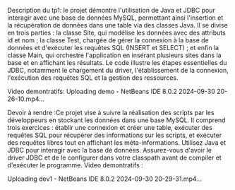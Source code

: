 Description du tp1: le projet démontre l'utilisation de Java et JDBC pour interagir avec une base de données MySQL, permettant ainsi l'insertion et la récupération de données dans une table via des classes Java. Il se divise en trois parties : la classe Site, qui modélise les données avec des attributs id et nom ; la classe Test, chargée de gérer la connexion à la base de données et d'exécuter les requêtes SQL (INSERT et SELECT) ; et enfin la classe Main, qui orchestre l'application en insérant plusieurs sites dans la base et en affichant les résultats. Le code illustre les étapes essentielles du JDBC, notamment le chargement du driver, l'établissement de la connexion, l'exécution des requêtes SQL et la gestion des ressources.

Video demontratifs: Uploading demo - NetBeans IDE 8.0.2 2024-09-30 20-26-10.mp4…

Devoir à rendre :Ce projet vise à suivre la réalisation des scripts par les développeurs en stockant les données dans une base MySQL. Il comprend trois exercices : établir une connexion et créer une table, exécuter des requêtes SQL pour récupérer des informations sur les scripts, et exécuter des requêtes libres tout en affichant les méta-informations. Utilisez Java et JDBC pour interagir avec la base de données. Assurez-vous d'avoir le driver JDBC et de le configurer dans votre classpath avant de compiler et d'exécuter le programme.
Video demontratifs : 

Uploading dev1 - NetBeans IDE 8.0.2 2024-09-30 20-29-31.mp4…






